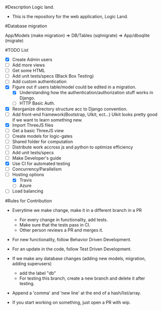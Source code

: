 #Description
Logic land.
- This is the repository for the web application, Logic Land.

#Database migration

App/Models (make migration) => DB/Tables (sqlmigrate) => App/dbsqlite (migrate)

#TODO List

- [X] Create Admin users
- [ ] Add more views
- [ ] Get some HTML
- [ ] Add unit tests/specs (Black Box Testing)
- [ ] Add custom authentication
- [X] Figure out if users table/model could be edited in a migration.
  - [X] Understanding how the authentication/authorization stuff works in Django.
  - [ ] HTTP Basic Auth.
- [X] Reorganize directory structure acc to Django convention.
- [ ] Add front-end framework(Bootstrap, UIkit, ect...) UIkit looks pretty good if we want to learn something new.
- [X] Import ThreeJS files
- [ ] Get a basic ThreeJS view
- [ ] Create models for logic-gates
- [ ] Shared folder for computation
- [ ] Distribute work accross js and python to optimize efficiency
- [ ] Add unit tests/specs
- [ ] Make Developer's guide
- [X] Use CI for automated testing
- [ ] Concurrency/Parallelism
- [ ] Hosting options
  - [X] Travis
  - [ ] Azure
- [ ] Load balancing

#Rules for Contribution

- Everytime we make change, make it in a different branch in a PR
  - For every change in functionality, add tests.
  - Make sure that the tests pass in CI.
  - Other person reviews a PR and merges it.

- For new functionality, follow Behavior Driven Development.

- For an update in the code, follow Test Driven Development.

- If we make any database changes (adding new models, migration, adding superusers)
  - add the label "db"
  - For testing this branch, create a new branch and delete it after testing.

- Append a 'comma' and 'new line' at the end of a hash/list/array.

- If you start working on something, just open a PR with wip.





